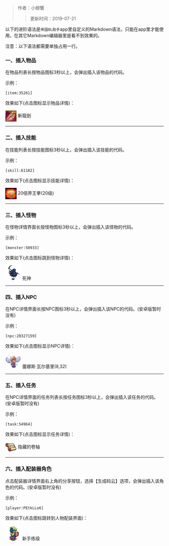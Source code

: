 > 作者：小螃蟹
>> 更新时间：2019-07-21

以下的进阶语法是`帝国OL助手`app里自定义的Markdown语法，只能在app里才能使用，在其它Markdown编辑器里是看不到效果的。

注意：以下语法都需要单独占用一行。

### 一、插入物品
在物品列表长按物品图标3秒以上，会弹出插入该物品的代码。

示例：
```
[item:35261]  
```

效果如下(点击图标显示物品详情)：

<a href="http://helper/item/35261"><img src="/empire/image/item/61_4.png" width="36" height="36" style="vertical-align: middle;" /></a> <span>斬龍劍</span><br/>

------

### 二、插入技能
在技能列表长按技能图标3秒以上，会弹出插入该技能的代码。

示例：
```
[skill:61182]  
```

效果如下(点击图标显示技能详情)：

<a href="http://helper/skill/61182"><img src="/empire/image/skill/66_4.png" width="36" height="36" style="vertical-align: middle;" /></a> <span>20倍界王拳(20级)</span><br/>

------

### 三、插入怪物
在怪物详情界面长按怪物图标3秒以上，会弹出插入该怪物的代码。

示例：
```
[monster:50933]  
```

效果如下(点击图标跳到怪物详情)：

<a href="http://helper/monster/50933"><img src="/empire/image/monster/5111.png" width="50" height="50" style="vertical-align: text-bottom;" /></a> <span>死神</span><br/>

------

### 四、插入NPC
在NPC详情界面长按NPC图标3秒以上，会弹出插入该NPC的代码。(安卓版暂时没有)

示例：
```
[npc:20327159]  
```

效果如下(点击图标显示NPC详情)：

<a href="http://helper/npc/20327159"><img src="/empire/image/monster/8210.png" width="50" height="50" style="vertical-align: text-bottom;" /></a> <span>蕾娜斯·瓦尔基里(8,32)</span><br/>

------

### 五、插入任务
在NPC详情界面的任务列表长按任务图标3秒以上，会弹出插入该任务的代码。(安卓版暂时没有)

示例：
```
[task:54964]  
```

效果如下(点击图标显示任务详情)：

<a href="http://helper/task/54964"><img src="/empire/image/task/task.png" width="36" height="36" style="vertical-align: middle;" /></a> <span>隐藏的卷轴</span><br/>

------

### 六、插入配装器角色
点击配装器详情界面右上角的分享按钮，选择【生成码云】选项，会弹出插入该角色的代码。(安卓版暂时没有)

示例：
```
[player:PEtkLLo6]  
```

效果如下(点击图标跳转到人物配装界面)：

<a href="http://helper/player/LSwyO4IyeWs-s+xd5fNaOgSGD2uUsXENEnOfeCx9JAggbbQNjC0mQWpMyrwU5roVvcu+K3Kyr+RRwuaugdx6mkzwOwoTtAx2HRp2uml1hUikHeQQOO9AeIiDccqsvze4hnNETESJsXPGEgQmcPvrzz3LYTsVTxkFD0QTgMTwIC6HrXOOcAlSn-E8XskUIX2xY0XAY-yvGDt6sGaQBdq2f-BeJ3n7iNHMWMZ88buOOljaQchgXLBiz8RBDXGKrI3GFjutrfKz2ZCbvUoDfvWjZKG4NeeWdQGvBctWNUn9cGCL9ztLstgJFbF3kCEGyhF4yk96Rk3VdeELxWYVnJJA4IAddBAZaSKBTRVie7FoSW1sBrhFNdAnsa0VtMLrndT6KZrMLOhqDGQGj7nhC2+gdoqJZjO5ocUM-eO2m4DxnHz19aOOl6rZ7DwSTk8QWK34bkZeg+WKsF9w5bFGbhEyfUeygCrsVVF4eZLJIxARQNHsEO4eHgMvfV1bpT5bedK8kWEegijSutOAi+HRZBPkai7L33JO2x9keipwJTLkQ1WBHWVHUcdymBiVQBTx1CPLLxvgFKSSCV9yh2GnbQHM-N2KoyamfwWfW-KX3X3V2KnVzDTT8mSD1CBsP90jcEK4Qqjfui7Zai4zrffgv6y+vtKbwEdXcKwqZthwIWa9V5yvTPxvbdIxSbTmGhv+7PGr4xY-xbbRsIAnjhsVujHIptpX1g55p7ry+GFAZJwQFeohGo8uTMkksfiuU+Hr0+7rSdwJFJfSee52mvf7t+j3nNEV7rc="><img src="/empire/image/player/0551a468.png" width="50" height="50" style="vertical-align: text-bottom;" /></a> <span>新手练级</span><br/>


<div id="gitalk-container"></div>
<link rel="stylesheet" href="https://unpkg.com/gitalk/dist/gitalk.css">
<script src="https://unpkg.com/gitalk@latest/dist/gitalk.min.js"></script> 
<script src="/empire/js/library.js"></script> 
<script type="text/javascript">setTitle("Markdown进阶语法");</script>
        